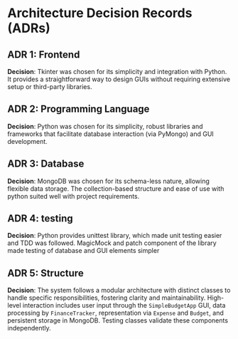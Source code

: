 # Architecture Decision Records (ADRs)

## ADR 1: Frontend
**Decision**: Tkinter was chosen for its simplicity and integration with Python. It provides a straightforward way to design GUIs without requiring extensive setup or third-party libraries. 


## ADR 2: Programming Language
**Decision**: Python was chosen for its simplicity,  robust libraries and frameworks that facilitate database interaction (via PyMongo) and GUI development.


## ADR 3: Database
**Decision**: MongoDB was chosen for its schema-less nature, allowing flexible data storage. The collection-based structure and ease of use with python suited well with project requirements.


## ADR 4: testing
**Decision**: Python provides unittest library, which made unit testing easier and TDD was followed.   MagicMock and patch component of the library made testing of database and GUI elements simpler 

## ADR 5: Structure
**Decision**: The system follows a modular architecture with distinct classes to handle specific responsibilities, fostering clarity and maintainability. High-level interaction includes user input through the `SimpleBudgetApp` GUI, data processing by `FinanceTracker`, representation via `Expense` and `Budget`, and persistent storage in MongoDB. Testing classes validate these components independently. 
                


            

